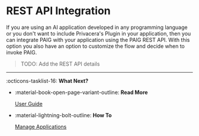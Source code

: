 # REST API Integration

If you are using an AI application developed in any programming language or you don't want to include Privacera's
Plugin in your application, then you can integrate PAIG with your application using the PAIG REST API. With this option
you also have an option to customize the flow and decide when to invoke PAIG.

>TODO: Add the REST API details

---
:octicons-tasklist-16: **What Next?**

<div class="grid cards" markdown>

-   :material-book-open-page-variant-outline: __Read More__

    [User Guide](../../user-guide/)

-   :material-lightning-bolt-outline: __How To__

    [Manage Applications](../how-to/manage-applications/index)
